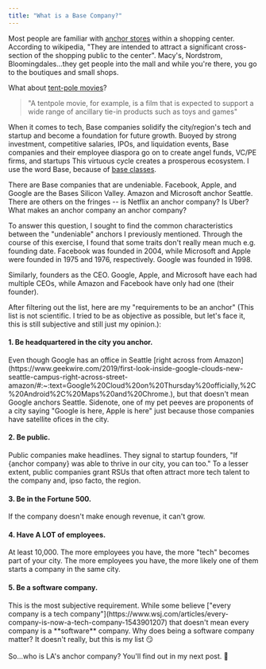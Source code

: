```yaml
---
title: "What is a Base Company?"
---
```


Most people are familiar with [anchor stores](https://en.wikipedia.org/wiki/Anchor_tenant) within a shopping center.
According to wikipedia, "They are intended to attract a significant cross-section of the shopping public to the center". 
Macy's, Nordstrom, Bloomingdales...they get people into the mall and while you're there, you go to the boutiques and small shops.

What about [tent-pole movies](https://en.wikipedia.org/wiki/Tent-pole_(entertainment))?  
> "A tentpole movie, for example, is a film that is expected to support a wide range of ancillary tie-in products such as toys and games"

When it comes to tech, Base companies solidify the city/region's tech and startup and become a foundation for future growth.
Buoyed by strong investment, competitive salaries, IPOs, and liquidation events, Base companies and their employee diaspora go on to create angel funds, VC/PE firms, and startups
This virtuous cycle creates a prosperous ecosystem.  I use the word Base, because of [base classes](https://www.techopedia.com/definition/26896/base-class).

There are Base companies that are undeniable.  Facebook, Apple, and Google are the Bases Silicon Valley.  Amazon and Microsoft anchor Seattle.
There are others on the fringes -- is Netflix an anchor company?  Is Uber?  What makes an anchor company an anchor company?

To answer this question, I sought to find the common characteristics between the "undeniable" anchors I previously mentioned.
Through the course of this exercise, I found that some traits don't really mean much e.g. founding date.
Facebook was founded in 2004, while Microsoft and Apple were founded in 1975 and 1976, respectively.  Google was founded in 1998.

Similarly, founders as the CEO.  Google, Apple, and Microsoft have each had multiple CEOs, while Amazon and Facebook have only had one (their founder).

After filtering out the list, here are my "requirements to be an anchor" (This list is not scientific.  I tried to be as objective as possible, but let's face it, this is still subjective and still just my opinion.):

<h4>1. Be headquartered in the city you anchor.</h4>  Even though Google has an office in Seattle [right across from Amazon](https://www.geekwire.com/2019/first-look-inside-google-clouds-new-seattle-campus-right-across-street-amazon/#:~:text=Google%20Cloud%20on%20Thursday%20officially,%2C%20Android%2C%20Maps%20and%20Chrome.),
but that doesn't mean Google anchors Seattle.  Sidenote, one of my pet peeves are proponents of a city saying "Google is here, Apple is here" just because those companies have satellite ofices in the city.

<h4>2. Be public.</h4>  Public companies make headlines.  They signal to startup founders, "If {anchor company} was able to thrive in our city, you can too."  
To a lesser extent, public companies grant RSUs that often attract more tech talent to the company and, ipso facto, the region.

<h4>3. Be in the Fortune 500.</h4>  If the company doesn't make enough revenue, it can't grow.

<h4>4. Have A LOT of employees.</h4>  At least 10,000.  The more employees you have, the more "tech" becomes part of your city.  The more employees you have, the more likely one of them starts a company in the same city.

<h4>5. Be a software company.</h4>  This is the most subjective requirement.  While some believe ["every company is a tech company"](https://www.wsj.com/articles/every-company-is-now-a-tech-company-1543901207)
that doesn't mean every company is a **software** company.  Why does being a software company matter?  It doesn't really, but this is my list 😏
<br/><br/>
So...who is LA's anchor company?  You'll find out in my next post.  🤙